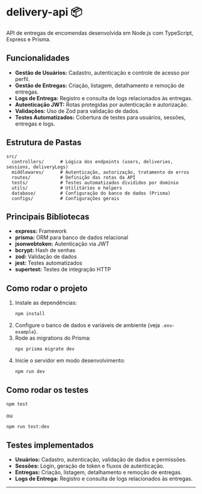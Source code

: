 # delivery-api 📦

API de entregas de encomendas desenvolvida em Node.js com TypeScript, Express e Prisma.

## Funcionalidades

- **Gestão de Usuários:** Cadastro, autenticação e controle de acesso por perfil.
- **Gestão de Entregas:** Criação, listagem, detalhamento e remoção de entregas.
- **Logs de Entrega:** Registro e consulta de logs relacionados às entregas.
- **Autenticação JWT:** Rotas protegidas por autenticação e autorização.
- **Validações:** Uso de Zod para validação de dados.
- **Testes Automatizados:** Cobertura de testes para usuários, sessões, entregas e logs.

## Estrutura de Pastas

```
src/
  controllers/      # Lógica dos endpoints (users, deliveries, sessions, deliveryLogs)
  middlewares/      # Autenticação, autorização, tratamento de erros
  routes/           # Definição das rotas da API
  tests/            # Testes automatizados divididos por domínio
  utils/            # Utilitários e helpers
  database/         # Configuração do banco de dados (Prisma)
  configs/          # Configurações gerais
```

## Principais Bibliotecas

- **express:** Framework
- **prisma:** ORM para banco de dados relacional
- **jsonwebtoken:** Autenticação via JWT
- **bcrypt:** Hash de senhas
- **zod:** Validação de dados
- **jest:** Testes automatizados
- **supertest:** Testes de integração HTTP

## Como rodar o projeto

1. Instale as dependências:
   ```bash
   npm install
   ```
2. Configure o banco de dados e variáveis de ambiente (veja `.env-example`).
3. Rode as migrations do Prisma:
   ```bash
   npx prisma migrate dev
   ```
4. Inicie o servidor em modo desenvolvimento:
   ```bash
   npm run dev
   ```

## Como rodar os testes

```bash
npm test
```

ou

```bash
npm run test:dev
```

## Testes implementados

- **Usuários:** Cadastro, autenticação, validação de dados e permissões.
- **Sessões:** Login, geração de token e fluxos de autenticação.
- **Entregas:** Criação, listagem, detalhamento e remoção de entregas.
- **Logs de Entrega:** Registro e consulta de logs relacionados às entregas.

---
